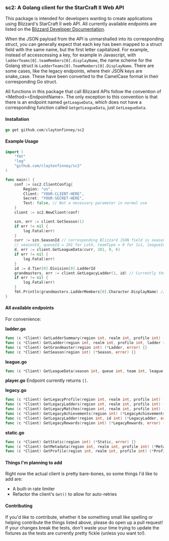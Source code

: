 ### sc2: A Golang client for the StarCraft II Web API

This package is intended for developers wanting to create applications using Blizzard's StarCraft II web API. All currently available endpoints are listed on the [Blizzard Developer Documentation](https://develop.battle.net/documentation/api-reference/starcraft-2-community-api).

When the JSON payload from the API is unmarshalled into its corresponding struct, you can generally expect that each key has been mapped to a struct field with the same name, but the first letter capitalized. For example, instead of accesscessing a key, for example in Javascript, with `ladderTeams[0].teamMembers[0].displayName`, the name scheme for the Golang struct is `LadderTeams[0].TeamMembers[0].DisplayName`. There are some cases, like the legacy endpoints, where their JSON keys are snake\_case. These have been converted to the CamelCase format in their corresponding Go struct.

All functions in this package that call Blizzard APIs follow the convention of \<Method\>\<EndpointName\>. The only exception to this convention is that there is an endpoint named `getLeagueData`, which does not have a corresponding function called `GetgetLeagueData`, just `GetLeagueData`.

#### Installation
````Go
go get github.com/claytonfinney/sc2
````

#### Example Usage
````Go
import (
	"fmt"
	"log"
	"github.com/claytonfinney/sc2"
)

func main() {
	conf := &sc2.ClientConfig{
		Region: "us",
		Client: "YOUR-CLIENT-HERE",
		Secret: "YOUR-SECRET-HERE",
		Test: false, // Not a necessary parameter in normal use
	}
	client := sc2.NewClient(conf)

	szn, err := client.GetSeason(1)
	if err != nil {
		log.Fatal(err)
	}
	curr := szn.SeasonId // corresponding Blizzard JSON field is seasonId
	// seasonId, queueId = 201 for LotV, teamType = 0 for 1v1, leagueId = 6 for Grandmaster)
	d, err := client.GetLeagueData(curr, 201, 0, 6)
	if err != nil {
		log.Fatal(err)
	}
	id := d.Tier[0].Division[0].LadderId
	grandmasters, err := client.GetLegacyLadder(1, id) // Currently the way to fetch ladder data without a unique player ID, may change soon
	if err != nil {
		log.Fatal(err)
	}
	fmt.Println(grandmasters.LadderMembers[0].Character.DisplayName) // Gets the first place Grandmaster!
}

````

#### All available endpoints

For convenience:

**ladder.go**
````go
func (c *Client) GetLadderSummary(region int, realm int, profile int) (*LadderSummary, error) {}
func (c *Client) GetLadder(region int, realm int, profile int, ladder int) (*Ladder, error) {}
func (c *Client) GetGrandmaster(region int) (*Ladder, error) {}
func (c *Client) GetSeason(region int) (*Season, error) {}
````
**league.go**
````go
func (c *Client) GetLeagueData(season int, queue int, team int, league int) (*LeagueData, error) {}
````

**player.go**
Endpoint currently returns `[]`.

**legacy.go**
````go
func (c *Client) GetLegacyProfile(region int, realm int, profile int) (*LegacyProfile, error) {}
func (c *Client) GetLegacyLadders(region int, realm int, profile int) (*LegacyLadders, error) {}
func (c *Client) GetLegacyMatches(region int, realm int, profile int) (*LegacyMatches, error) {}
func (c *Client) GetLegacyAchievements(region int) (*LegacyAchievements, error) {}
func (c *Client) GetLegacyLadder(region int, id int) (*LegacyLadder, error) {}
func (c *Client) GetLegacyRewards(region int) (*LegacyRewards, error) {}
````

**static.go**
````go
func (c *Client) GetStatic(region int) (*Static, error) {}
func (c *Client) GetMetadata(region int, realm int, profile int) (*Metadata, error) {}
func (c *Client) GetProfile(region int, realm int, profile int) (*Profile, error) {}
````

#### Things I'm planning to add
Right now the actual client is pretty bare-bones, so some things I'd like to add are:
* A built-in rate limiter
* Refactor the client's `Get()` to allow for auto-retries

#### Contributing
If you'd like to contribute, whether it be something small like spelling or helping contribute the things listed above, please do open up a pull request! If your changes break the tests, don't waste your time trying to update the fixtures as the tests are currently pretty fickle (unless you want to!).
